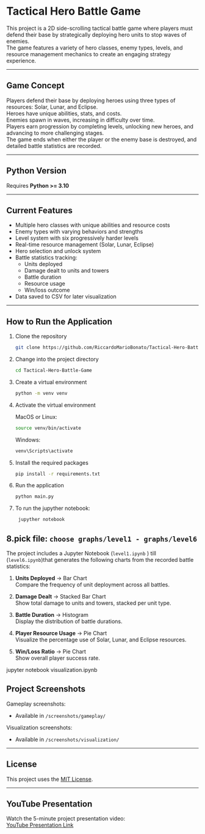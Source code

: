 # Tactical Hero Battle Game

This project is a 2D side-scrolling tactical battle game where players must defend their base by strategically deploying hero units to stop waves of enemies.  
The game features a variety of hero classes, enemy types, levels, and resource management mechanics to create an engaging strategy experience.

---

## Game Concept

Players defend their base by deploying heroes using three types of resources: Solar, Lunar, and Eclipse.  
Heroes have unique abilities, stats, and costs.  
Enemies spawn in waves, increasing in difficulty over time.  
Players earn progression by completing levels, unlocking new heroes, and advancing to more challenging stages.  
The game ends when either the player or the enemy base is destroyed, and detailed battle statistics are recorded.

---

## Python Version

Requires **Python >= 3.10**

---

## Current Features

- Multiple hero classes with unique abilities and resource costs  
- Enemy types with varying behaviors and strengths  
- Level system with six progressively harder levels  
- Real-time resource management (Solar, Lunar, Eclipse)  
- Hero selection and unlock system  
- Battle statistics tracking:
  - Units deployed  
  - Damage dealt to units and towers  
  - Battle duration  
  - Resource usage  
  - Win/loss outcome  
- Data saved to CSV for later visualization

---

## How to Run the Application

1. Clone the repository
    ```bash
    git clone https://github.com/RiccardoMarioBonato/Tactical-Hero-Battle-Game.git
    ```

2. Change into the project directory
    ```bash
    cd Tactical-Hero-Battle-Game
    ```

3. Create a virtual environment
    ```bash
    python -m venv venv
    ```

4. Activate the virtual environment

    MacOS or Linux:
    ```bash
    source venv/bin/activate
    ```

    Windows:
    ```bash
    venv\Scripts\activate
    ```

5. Install the required packages
    ```bash
    pip install -r requirements.txt
    ```

6. Run the application
    ```bash
    python main.py
    ```

7. To run the jupyther notebook:
    ```bash
     jupyther notebook
    ```
8.pick file:
    ```
    choose graphs/level1 - graphs/level6
    ```
---

The project includes a Jupyter Notebook (`level1.ipynb` ) till (`level6.ipynb`)that generates the following charts from the recorded battle statistics:

1. **Units Deployed** → Bar Chart  
   Compare the frequency of unit deployment across all battles.

2. **Damage Dealt** → Stacked Bar Chart  
   Show total damage to units and towers, stacked per unit type.

3. **Battle Duration** → Histogram  
   Display the distribution of battle durations.

4. **Player Resource Usage** → Pie Chart  
   Visualize the percentage use of Solar, Lunar, and Eclipse resources.

5. **Win/Loss Ratio** → Pie Chart  
   Show overall player success rate.






jupyter notebook visualization.ipynb
## Project Screenshots

Gameplay screenshots:
- Available in `/screenshots/gameplay/`

Visualization screenshots:
- Available in `/screenshots/visualization/`

---

## License

This project uses the [MIT License](LICENSE).

---

## YouTube Presentation

Watch the 5-minute project presentation video:  
[YouTube Presentation Link](https://www.youtube.com/watch?v=YOUR_VIDEO_LINK)
